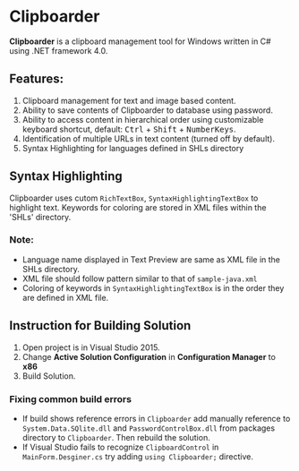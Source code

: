 # Clipboarder
**Clipboarder** is a clipboard management tool for Windows written in C# using .NET framework 4.0.

## Features:
1. Clipboard management for text and image based content.
2. Ability to save contents of Clipboarder to database using password.
3. Ability to access content in hierarchical order using customizable  keyboard shortcut, default: <kbd>Ctrl</kbd> + <kbd>Shift</kbd> + <kbd>NumberKeys</kbd>.
4. Identification of multiple URLs in text content (turned off by default).
5. Syntax Highlighting for languages defined in SHLs directory

## Syntax Highlighting
Clipboarder uses cutom `RichTextBox`, `SyntaxHighlightingTextBox` to highlight text. Keywords for coloring are stored in XML files within the 'SHLs' directory.
### Note:
* Language name displayed in Text Preview are same as XML file in the SHLs directory.
* XML file should follow pattern similar to that of `sample-java.xml`
* Coloring of keywords in `SyntaxHighlightingTextBox` is in the order they are defined in XML file.

## Instruction for Building Solution
1. Open project is in Visual Studio 2015.
2. Change **Active Solution Configuration** in **Configuration Manager** to **x86**
3. Build Solution. 

### Fixing common build errors
* If build shows reference errors in `Clipboarder` add manually reference to `System.Data.SQlite.dll` and `PasswordControlBox.dll` from packages directory to `Clipboarder`. Then rebuild the solution.
* If Visual Studio fails to recognize `ClipboardControl` in `MainForm.Desginer.cs` try adding `using Clipboarder;` directive.
